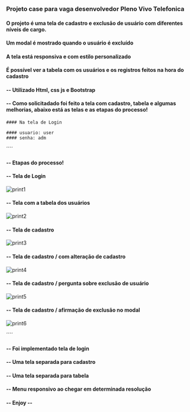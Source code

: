 ### Projeto case para vaga desenvolvedor Pleno Vivo Telefonica

#### O projeto é uma tela de cadastro e exclusão de usuário com diferentes níveis de cargo.
#### Um modal é mostrado quando o usuário é excluído 
#### A tela está responsiva e com estilo personalizado
#### É possível ver a tabela com os usuários e os registros feitos na hora do cadastro

#### -- Utilizado Html, css js e Bootstrap

#### -- Como solicitadado foi feito a tela com cadastro, tabela e algumas melhorias, abaixo está as telas e as etapas do processo!

````
#### Na tela de Login

#### usuario: user
#### senha: adm

````

´´´´
#### -- Etapas do processo!

#### -- Tela de Login
![print1](https://github.com/user-attachments/assets/979df011-d773-44b8-a523-74601a028dfb)

#### -- Tela com a tabela dos usuários
![print2](https://github.com/user-attachments/assets/78e4cf0c-fdd6-42e9-b7cf-37ef70814b37)

#### -- Tela de cadastro
![print3](https://github.com/user-attachments/assets/370d685e-49e6-4618-82e0-760a09607aea)

#### -- Tela de cadastro / com alteração de cadastro
![print4](https://github.com/user-attachments/assets/873beaa1-d887-4d96-b34d-0e1d639a0a59)

#### -- Tela de cadastro / pergunta sobre exclusão de usuário
![print5](https://github.com/user-attachments/assets/28184110-f66c-43cf-93f0-da91a55d7150)

#### -- Tela de cadastro / afirmação de exclusão no modal
![print6](https://github.com/user-attachments/assets/544964b2-da1b-45af-98b3-d44dc9e771dd)

´´´´

#### -- Foi implementado tela de login
#### -- Uma tela separada para cadastro
#### -- Uma tela separada para tabela
#### -- Menu responsivo ao chegar em determinada resolução


#### -- Enjoy -- ####


